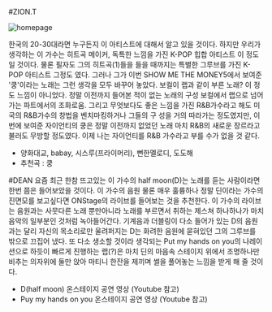 #ZION.T

![homepage](./Sensitive-Vocalist/딘.png)

한국의 20-30대라면 누구든지 이 아티스트에 대해서 알고 있을 것이다. 하지만 우리가 생각하는 이 가수는 히트곡 메이커, 독특한
느낌을 가진 K-POP 힙합 아티스트 이 정도일 것이다. 물론 필자도 그의 히트곡(1)들을 들을 때까지는 특별한 그루브를 가진 K-POP
아티스트 그정도 였다. 그러나 그가 이번 SHOW ME THE MONEY5에서 보여준 '쿵'이라는 노래는 그런 생각을 모두 바꾸어 놓았다.
보컬이 랩과 같이 부른 노래? 이 정도 느낌이 아니었다. 정말 이전까지 들어본 적이 없는 노래의 구성 보컬에서 랩으로 넘어가는
파트에서의 조화로움. 그리고 무엇보다도 좋은 느낌을 가진 R&B가수라고 해도 미국의 R&B가수의 창법을 벤치마킹하거나 그들의 구
성을 거의 따라가는 정도였지만, 이번에 보여준 자이언티의 쿵은 정말 이전까지 없었던 노래 마치 R&B의 새로운 장르라고 불러도
무방할 정도였다. 이제 나는 자이언티를 R&B 가수라고 부를 수가 없을 것 같다.

* 양화대교, babay, 시스루(프라이머리), 뻔한멜로디, 도도해
* 추천곡 : 쿵

#DEAN
요즘 최근 한참 뜨고있는 이 가수의 half moon(D)는 노래를 듣는 사람이라면 한번 쯤은 들어보았을 것이다. 이 가수의 음원 물론 매우
훌륭하나 정말 딘이라는 가수의 진면모를 보고싶다면 ONStage의 라이브를 들어보는 것을 추천한다. 이 가수의 라이브는 음원과는 사뭇다른 노래 뿐만아니라 노래를 부르면서 취하는 제스쳐 하나하나가 마치 음악의 일부분인 것처럼 녹아들어간다. 기계음과 더블링이 다소 들어가 있는 D의 음원과는 달리 자신의 목소리로만 울려퍼지는 D는 화려한 음원에 묻혀있던 그의 그루브를 밖으로 끄집어 냈다.
또 다소 생소할 것이라 생각되는 Put my hands on you의 나레이션으로 하듯이 빠르게 진행하는 랩(?)은 마치 딘의 마음속 스테이지 위에서 조명하나만 비추는 의자위에 둘만 앉아 마티니 한잔을 제끼며 썰을 풀어놓는 느낌을 받게 해 줄 것이다.

* D(half moon) 온스테이지 공연 영상 (Youtube 참고)
* Puy my hands on you 온스테이지 공연 영상 (Youtube 참고)


